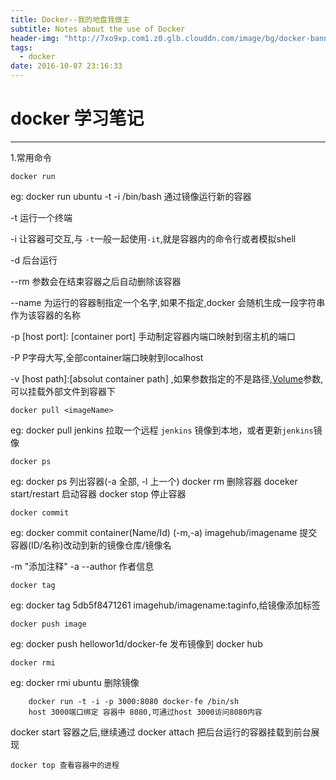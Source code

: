 ```yaml
---
title: Docker--我的地盘我做主
subtitle: Notes about the use of Docker
header-img: "http://7xo9xp.com1.z0.glb.clouddn.com/image/bg/docker-banner.jpg"
tags:
  - docker
date: 2016-10-07 23:16:33
---
```



# docker 学习笔记
---
1.常用命令

    docker run

eg:  docker run ubuntu -t -i /bin/bash   通过镜像运行新的容器

-t 运行一个终端

-i 让容器可交互,与 `-t`一般一起使用`-it`,就是容器内的命令行或者模拟shell

-d  后台运行

--rm 参数会在结束容器之后自动删除该容器

--name 为运行的容器制指定一个名字,如果不指定,docker 会随机生成一段字符串作为该容器的名称

-p [host port]: [container port] 手动制定容器内端口映射到宿主机的端口

-P P字母大写,全部container端口映射到localhost

-v [host path]:[absolut container path] ,如果参数指定的不是路径,[Volume](https://docs.docker.com/engine/tutorials/dockervolumes/#/mount-a-host-directory-as-a-data-volume)参数,可以挂载外部文件到容器下

    docker pull <imageName>

eg: docker pull  jenkins  拉取一个远程 `jenkins` 镜像到本地，或者更新`jenkins`镜像

    docker ps

eg:  docker ps 列出容器(-a 全部, -l 上一个)    docker rm  删除容器  doceker start/restart  启动容器   docker stop 停止容器

    docker commit

eg: docker commit container(Name/Id) (-m,-a) imagehub/imagename 提交容器(ID/名称)改动到新的镜像仓库/镜像名

-m "添加注释"
-a --author 作者信息

    docker tag

eg: docker tag 5db5f8471261 imagehub/imagename:taginfo,给镜像添加标签

    docker push image

eg: docker push hellowor1d/docker-fe 发布镜像到  docker hub

    docker rmi

eg: docker rmi ubuntu 删除镜像
```
    docker run -t -i -p 3000:8080 docker-fe /bin/sh
    host 3000端口绑定 容器中 8080,可通过host 3000访问8080内容
```
docker start 容器之后,继续通过 docker attach 把后台运行的容器挂载到前台展现

    docker top 查看容器中的进程
